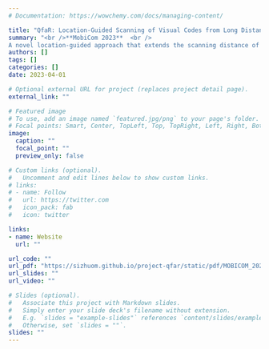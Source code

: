 ```yaml
---
# Documentation: https://wowchemy.com/docs/managing-content/

title: "QfaR: Location-Guided Scanning of Visual Codes from Long Distances"
summary: "<br />**MobiCom 2023**  <br />
A novel location-guided approach that extends the scanning distance of QR codes by 4x or more"
authors: []
tags: []
categories: []
date: 2023-04-01

# Optional external URL for project (replaces project detail page).
external_link: ""

# Featured image
# To use, add an image named `featured.jpg/png` to your page's folder.
# Focal points: Smart, Center, TopLeft, Top, TopRight, Left, Right, BottomLeft, Bottom, BottomRight.
image:
  caption: ""
  focal_point: ""
  preview_only: false

# Custom links (optional).
#   Uncomment and edit lines below to show custom links.
# links:
# - name: Follow
#   url: https://twitter.com
#   icon_pack: fab
#   icon: twitter

links:
- name: Website
  url: ""

url_code: ""
url_pdf: "https://sizhuom.github.io/project-qfar/static/pdf/MOBICOM_2023___QfaR.pdf"
url_slides: ""
url_video: ""

# Slides (optional).
#   Associate this project with Markdown slides.
#   Simply enter your slide deck's filename without extension.
#   E.g. `slides = "example-slides"` references `content/slides/example-slides.md`.
#   Otherwise, set `slides = ""`.
slides: ""
---
```

